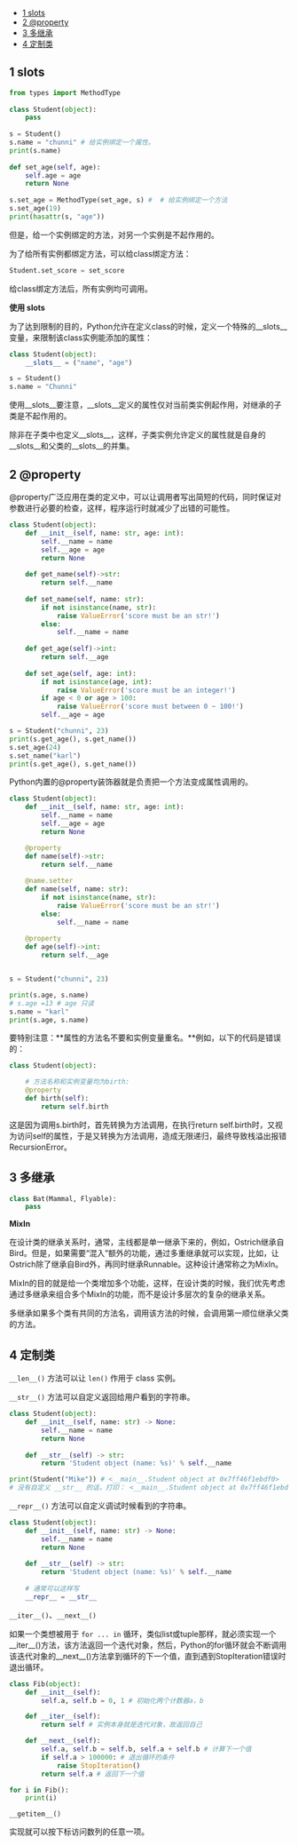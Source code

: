 - [1 slots](#1-slots)
- [2 @property](#2-property)
- [3 多继承](#3-多继承)
- [4 定制类](#4-定制类)

## 1 slots

```python
from types import MethodType                              
                                                          
class Student(object):                                    
    pass                                                  
                                                          
s = Student()                                             
s.name = "chunni" # 给实例绑定一个属性。                  
print(s.name)                                             
                                                          
def set_age(self, age):                                   
    self.age = age                                        
    return None                                           
                                                          
s.set_age = MethodType(set_age, s) #  # 给实例绑定一个方法
s.set_age(19)                                             
print(hasattr(s, "age"))
```

但是，给一个实例绑定的方法，对另一个实例是不起作用的。

为了给所有实例都绑定方法，可以给class绑定方法：

```python
Student.set_score = set_score
```

给class绑定方法后，所有实例均可调用。

**使用 slots**

为了达到限制的目的，Python允许在定义class的时候，定义一个特殊的__slots__变量，来限制该class实例能添加的属性：

```python
class Student(object):
    __slots__ = ("name", "age")

s = Student()
s.name = "Chunni"
```
使用__slots__要注意，__slots__定义的属性仅对当前类实例起作用，对继承的子类是不起作用的。

除非在子类中也定义__slots__，这样，子类实例允许定义的属性就是自身的__slots__和父类的__slots__的并集。

## 2 @property

@property广泛应用在类的定义中，可以让调用者写出简短的代码，同时保证对参数进行必要的检查，这样，程序运行时就减少了出错的可能性。


```python
class Student(object):
    def __init__(self, name: str, age: int):
        self.__name = name
        self.__age = age
        return None
    
    def get_name(self)->str:
        return self.__name
    
    def set_name(self, name: str):
        if not isinstance(name, str):
            raise ValueError('score must be an str!')
        else:
            self.__name = name
        
    def get_age(self)->int:
        return self.__age
    
    def set_age(self, age: int):
        if not isinstance(age, int):
            raise ValueError('score must be an integer!')
        if age < 0 or age > 100:
            raise ValueError('score must between 0 ~ 100!')
        self.__age = age

s = Student("chunni", 23)
print(s.get_age(), s.get_name())
s.set_age(24)
s.set_name("karl")
print(s.get_age(), s.get_name())
```

Python内置的@property装饰器就是负责把一个方法变成属性调用的。

```python
class Student(object):
    def __init__(self, name: str, age: int):
        self.__name = name
        self.__age = age
        return None

    @property
    def name(self)->str:
        return self.__name
    
    @name.setter
    def name(self, name: str):
        if not isinstance(name, str):
            raise ValueError('score must be an str!')
        else:
            self.__name = name
    
    @property
    def age(self)->int:
        return self.__age


s = Student("chunni", 23)

print(s.age, s.name)
# s.age =13 # age 只读
s.name = "karl"
print(s.age, s.name)
```

要特别注意：**属性的方法名不要和实例变量重名。**例如，以下的代码是错误的：

```python
class Student(object):

    # 方法名称和实例变量均为birth:
    @property
    def birth(self):
        return self.birth
```

这是因为调用s.birth时，首先转换为方法调用，在执行return self.birth时，又视为访问self的属性，于是又转换为方法调用，造成无限递归，最终导致栈溢出报错RecursionError。

## 3 多继承

```python
class Bat(Mammal, Flyable):
    pass
```

**MixIn**

在设计类的继承关系时，通常，主线都是单一继承下来的，例如，Ostrich继承自Bird。但是，如果需要“混入”额外的功能，通过多重继承就可以实现，比如，让Ostrich除了继承自Bird外，再同时继承Runnable。这种设计通常称之为MixIn。

MixIn的目的就是给一个类增加多个功能，这样，在设计类的时候，我们优先考虑通过多继承来组合多个MixIn的功能，而不是设计多层次的复杂的继承关系。

多继承如果多个类有共同的方法名，调用该方法的时候，会调用第一顺位继承父类的方法。

## 4 定制类

`__len__()` 方法可以让 `len()` 作用于 class 实例。

`__str__()` 方法可以自定义返回给用户看到的字符串。

```python
class Student(object):
    def __init__(self, name: str) -> None:
        self.__name = name
        return None
    
    def __str__(self) -> str:
        return 'Student object (name: %s)' % self.__name

print(Student("Mike")) # <__main__.Student object at 0x7ff46f1ebdf0>
# 没有自定义 __str__ 的话，打印： <__main__.Student object at 0x7ff46f1ebdf0>
```

`__repr__()` 方法可以自定义调试时候看到的字符串。

```python
class Student(object):
    def __init__(self, name: str) -> None:
        self.__name = name
        return None
    
    def __str__(self) -> str:
        return 'Student object (name: %s)' % self.__name
    
    # 通常可以这样写
    __repr__ = __str__
```

`__iter__()`、`__next__()`

如果一个类想被用于 `for ... in` 循环，类似list或tuple那样，就必须实现一个__iter__()方法，该方法返回一个迭代对象，然后，Python的for循环就会不断调用该迭代对象的__next__()方法拿到循环的下一个值，直到遇到StopIteration错误时退出循环。

```python
class Fib(object):
    def __init__(self):
        self.a, self.b = 0, 1 # 初始化两个计数器a，b

    def __iter__(self):
        return self # 实例本身就是迭代对象，故返回自己

    def __next__(self):
        self.a, self.b = self.b, self.a + self.b # 计算下一个值
        if self.a > 100000: # 退出循环的条件
            raise StopIteration()
        return self.a # 返回下一个值

for i in Fib():
    print(i)
```

`__getitem__()`

实现就可以按下标访问数列的任意一项。